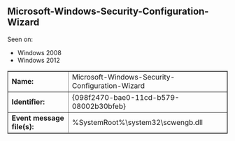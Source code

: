 ## Microsoft-Windows-Security-Configuration-Wizard

Seen on:
* Windows 2008
* Windows 2012

<table border="1" class="docutils">
  <tbody>
    <tr>
      <td><b>Name:</b></td>
      <td>Microsoft-Windows-Security-Configuration-Wizard</td>
    </tr>
    <tr>
      <td><b>Identifier:</b></td>
      <td>{098f2470-bae0-11cd-b579-08002b30bfeb}</td>
    </tr>
    <tr>
      <td><b>Event message file(s):</b></td>
      <td>%SystemRoot%\system32\scwengb.dll</td>
    </tr>
  </tbody>
</table>

&nbsp;

